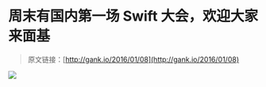 # 周末有国内第一场 Swift 大会，欢迎大家来面基

> 原文链接：[http://gank.io/2016/01/08](http://gank.io/2016/01/08)

![](http://ww4.sinaimg.cn/large/7a8aed7bjw1ezrtpmdv45j20u00spahy.jpg)

